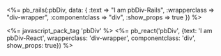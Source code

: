 <%= pb_rails(:pbDiv, data: { :text => "I am pbDiv-Rails", :wrapperclass => "div-wrapper", :componentclass => "div", :show_props => true }) %>


<%= javascript_pack_tag 'pbDiv' %>
<%= pb_react('pbDiv', {text: 'I am pbDiv-React', wrapperclass: 'div-wrapper', componentclass: 'div', show_props: true}) %>
